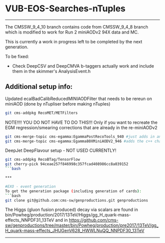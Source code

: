 VUB-EOS-Searches-nTuples
==============
***

The CMSSW_9_4_10 branch contains code from CMSSW_9_4_8 branch which is modified
to work for Run 2 miniAODv2 94X data and MC. 

This is currently a work in progress left to be completed by the next generation.


To be fixed:

- Check DeepCSV and DeepCMVA b-taggers actually work and include them in the skimmer's AnalysisEvent.h

## Additional setup info:

Updated ecalBadCalibReducedMINIAODFilter that needs to be rereun on miniAOD (done by nTupliser before making nTuples)
```bash
git cms-addpkg RecoMET/METFilters
```

NOTE!!!! YOU DO NOT HAVE TO DO THIS!!!
Only if you want to recreate the EGM regression/smearing corrections that are already in the re-miniAODv2
```bash
git cms-merge-topic cms-egamma:EgammaPostRecoTools_940 #just adds in an extra file to have a setup function to make things easier
git cms-merge-topic cms-egamma:Egamma80XMiniAODV2_946 #adds the c++ changes necessary to enable 2016 scale & smearing corrections
```
DeepJet DeepFlavour setup - NOT USED CURRENTLY!
```bash
git cms-addpkg RecoBTag/TensorFlow
git cherry-pick 94ceae257f846998c357fcad408986cc8a039152
```bash

***

#EXO - event generation
To get the generation package (including generation of cards):
```bash
git clone git@github.com:cms-sw/genproductions.git genproductions
```

The Higgs (gluon fusion produced) decay via scalars are found in bin/Powheg/production/2017/13TeV/Higgs/gg_H_quark-mass-effects_NNPDF31_13TeV and in
https://github.com/cms-sw/genproductions/tree/master/bin/Powheg/production/pre2017/13TeV/gg_H_quark-mass-effects_JHUGenV628_HWWLNuQQ_NNPDF30_13TeV

---

